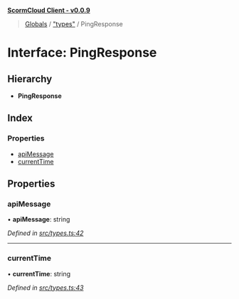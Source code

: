 **[ScormCloud Client - v0.0.9](../README.md)**

> [Globals](../globals.md) / ["types"](../modules/_types_.md) / PingResponse

# Interface: PingResponse

## Hierarchy

- **PingResponse**

## Index

### Properties

- [apiMessage](_types_.pingresponse.md#apimessage)
- [currentTime](_types_.pingresponse.md#currenttime)

## Properties

### apiMessage

• **apiMessage**: string

_Defined in [src/types.ts:42](https://github.com/distributhor/scormcloud-client/blob/6454752/src/types.ts#L42)_

---

### currentTime

• **currentTime**: string

_Defined in [src/types.ts:43](https://github.com/distributhor/scormcloud-client/blob/6454752/src/types.ts#L43)_
